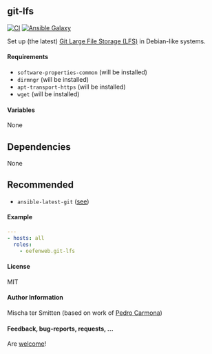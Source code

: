 ## git-lfs

[![CI](https://github.com/Oefenweb/ansible-git-lfs/workflows/CI/badge.svg)](https://github.com/Oefenweb/ansible-git-lfs/actions?query=workflow%3ACI)
[![Ansible Galaxy](http://img.shields.io/badge/ansible--galaxy-git--lfs-blue.svg)](https://galaxy.ansible.com/Oefenweb/git_lfs)

Set up (the latest) [Git Large File Storage (LFS)](https://git-lfs.github.com/) in Debian-like systems.

#### Requirements

* `software-properties-common` (will be installed)
* `dirmngr` (will be installed)
* `apt-transport-https` (will be installed)
* `wget` (will be installed)

#### Variables

None

## Dependencies

None

## Recommended

* `ansible-latest-git` ([see](https://github.com/Oefenweb/ansible-latest-git))

#### Example

```yaml
---
- hosts: all
  roles:
    - oefenweb.git-lfs
```

#### License

MIT

#### Author Information

Mischa ter Smitten (based on work of [Pedro Carmona](https://github.com/pedrocarmona))

#### Feedback, bug-reports, requests, ...

Are [welcome](https://github.com/Oefenweb/ansible-git-lfs/issues)!
